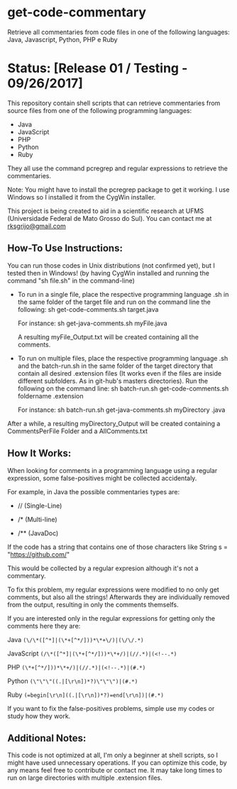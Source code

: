 # get-code-commentary
Retrieve all commentaries from code files in one of the following languages: Java, Javascript, Python, PHP e Ruby

# Status: [Release 01 / Testing - 09/26/2017]

This repository contain shell scripts that can retrieve commentaries from source files from one of the following programming 
languages:
- Java
- JavaScript
- PHP
- Python
- Ruby

They all use the command pcregrep and regular expressions to retrieve the commentaries. 

Note: You might have to install the pcregrep package to get it working. I use Windows so I installed it from the CygWin installer.

This project is being created to aid in a scientific research at UFMS (Universidade Federal de Mato Grosso do Sul). You can contact me at rksgrijo@gmail.com

## How-To Use Instructions:

  You can run those codes in Unix distributions (not confirmed yet), but I tested then in Windows! (by having CygWin installed and 
running the command "sh file.sh" in the command-line)
  
  - To run in a single file, place the respective programming language .sh in the same folder of the target file and run on the command line the following: sh get-code-comments.sh target.java
  
    For instance: sh get-java-comments.sh myFile.java
    
    A resulting myFile_Output.txt will be created containing all the comments.
    
 - To run on multiple files, place the respective programming language .sh and the batch-run.sh in the same folder of the target directory that contain all desired .extension files (It works even if the files are inside different subfolders. As in git-hub's masters directories). Run the following on the command line: sh batch-run.sh get-code-comments.sh foldername .extension
 
    For instance: sh batch-run.sh get-java-comments.sh myDirectory .java
 
 After a while, a resulting myDirectory_Output will be created containing a CommentsPerFile Folder and a AllComments.txt

## How It Works:

  When looking for comments in a programming language using a regular expression, some false-positives might be collected accidentaly.

For example, in Java the possible commentaries types are:

- // (Single-Line)

- /* (Multi-line)

- /** (JavaDoc)

If the code has a string that contains one of those characters like String s = "https://github.com/"

This would be collected by a regular expresion although it's not a commentary.

To fix this problem, my regular expressions were modified to no only get comments, but also all the strings! Afterwards they are individually removed from the output, resulting in only the comments themselfs.

If you are interested only in the regular expressions for getting only the comments here they are:

Java ```(\/\*([^*]|(\*+[^*/]))*\*+\/)|(\/\/.*)```

JavaScript ```(/\*([^*]|(\*+[^*/]))*\*+/)|(//.*)|(<!--.*)```

PHP ```(\*+[^*/]))*\*+/)|(//.*)|(<!--.*)|(#.*)```

Python ```(\"\"\"((.|[\r\n])*?)\"\"\")|(#.*)```

Ruby ```(=begin[\r\n]((.|[\r\n])*?)=end[\r\n])|(#.*)```

If you want to fix the false-positives problems, simple use my codes or study how they work.
  
## Additional Notes:

This code is not optimized at all, I'm only a beginner at shell scripts, so I might have used unnecessary operations. If you can optimize this code, by any means feel free to contribute or contact me. It may take long times to run on large directories with multiple .extension files.
  
